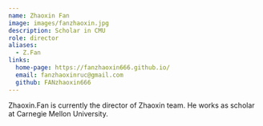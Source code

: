 ```yaml
---
name: Zhaoxin Fan
image: images/fanzhaoxin.jpg
description: Scholar in CMU
role: director
aliases:
  - Z.Fan
links:
  home-page: https://fanzhaoxin666.github.io/
  email: fanzhaoxinruc@gmail.com
  github: FANzhaoxin666
---
```


Zhaoxin.Fan is currently the director of Zhaoxin team.
He works as scholar at Carnegie Mellon University.
